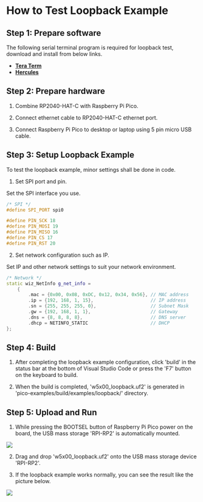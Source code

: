 # How to Test Loopback Example


## Step 1: Prepare software

The following serial terminal program is required for loopback test, download and install from below links.

- [**Tera Term**][link-tera_term]
- [**Hercules**][link-hercules]



## Step 2: Prepare hardware

1. Combine RP2040-HAT-C with Raspberry Pi Pico.

2. Connect ethernet cable to RP2040-HAT-C ethernet port.

3. Connect Raspberry Pi Pico to desktop or laptop using 5 pin micro USB cable.



## Step 3: Setup Loopback Example

To test the loopback example, minor settings shall be done in code.

1. Set SPI port and pin.

Set the SPI interface you use.

```cpp
/* SPI */
#define SPI_PORT spi0

#define PIN_SCK 18
#define PIN_MOSI 19
#define PIN_MISO 16
#define PIN_CS 17
#define PIN_RST 20
```

2. Set network configuration such as IP.

Set IP and other network settings to suit your network environment.

```cpp
/* Network */
static wiz_NetInfo g_net_info =
	{
		.mac = {0x00, 0x08, 0xDC, 0x12, 0x34, 0x56}, // MAC address
		.ip = {192, 168, 1, 15},                     // IP address
		.sn = {255, 255, 255, 0},                    // Subnet Mask
		.gw = {192, 168, 1, 1},                      // Gateway
		.dns = {8, 8, 8, 8},                         // DNS server
		.dhcp = NETINFO_STATIC                       // DHCP
};
```



## Step 4: Build

1. After completing the loopback example configuration, click 'build' in the status bar at the bottom of Visual Studio Code or press the 'F7' button on the keyboard to build.

2. When the build is completed, 'w5x00_loopback.uf2' is generated in 'pico-examples/build/examples/loopback/' directory.



## Step 5: Upload and Run

1. While pressing the BOOTSEL button of Raspberry Pi Pico power on the board, the USB mass storage 'RPI-RP2' is automatically mounted.

![][link-raspberry_pi_pico_usb_mass_storage]

2. Drag and drop 'w5x00_loopback.uf2' onto the USB mass storage device 'RPI-RP2'.

3. If the loopback example works normally, you can see the result like the picture below.

![][link-loopback_test_result]



<!--
Link
-->

[link-tera_term]: https://osdn.net/projects/ttssh2/releases/
[link-hercules]: https://www.hw-group.com/software/hercules-setup-utility
[link-raspberry_pi_pico_usb_mass_storage]: https://github.com/Wiznet-OpenHardware/RP2040-HAT-C/blob/main/static/images/raspberry_pi_pico_usb_mass_storage.png
[link-loopback_test_result]: https://github.com/Wiznet-OpenHardware/RP2040-HAT-C/blob/main/static/images/loopback_test_result.png
